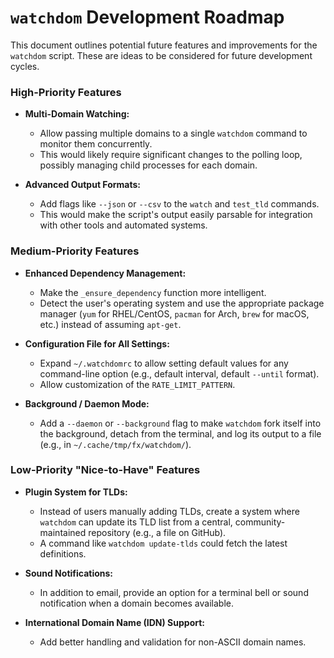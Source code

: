 # `watchdom` Development Roadmap

This document outlines potential future features and improvements for the `watchdom` script. These are ideas to be considered for future development cycles.

### High-Priority Features

- **Multi-Domain Watching:**
    - Allow passing multiple domains to a single `watchdom` command to monitor them concurrently.
    - This would likely require significant changes to the polling loop, possibly managing child processes for each domain.

- **Advanced Output Formats:**
    - Add flags like `--json` or `--csv` to the `watch` and `test_tld` commands.
    - This would make the script's output easily parsable for integration with other tools and automated systems.

### Medium-Priority Features

- **Enhanced Dependency Management:**
    - Make the `_ensure_dependency` function more intelligent.
    - Detect the user's operating system and use the appropriate package manager (`yum` for RHEL/CentOS, `pacman` for Arch, `brew` for macOS, etc.) instead of assuming `apt-get`.

- **Configuration File for All Settings:**
    - Expand `~/.watchdomrc` to allow setting default values for any command-line option (e.g., default interval, default `--until` format).
    - Allow customization of the `RATE_LIMIT_PATTERN`.

- **Background / Daemon Mode:**
    - Add a `--daemon` or `--background` flag to make `watchdom` fork itself into the background, detach from the terminal, and log its output to a file (e.g., in `~/.cache/tmp/fx/watchdom/`).

### Low-Priority "Nice-to-Have" Features

- **Plugin System for TLDs:**
    - Instead of users manually adding TLDs, create a system where `watchdom` can update its TLD list from a central, community-maintained repository (e.g., a file on GitHub).
    - A command like `watchdom update-tlds` could fetch the latest definitions.

- **Sound Notifications:**
    - In addition to email, provide an option for a terminal bell or sound notification when a domain becomes available.

- **International Domain Name (IDN) Support:**
    - Add better handling and validation for non-ASCII domain names.
